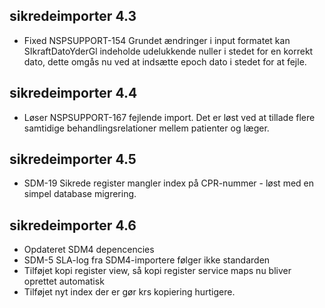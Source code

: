 
## sikredeimporter 4.3
* Fixed NSPSUPPORT-154 Grundet ændringer i input formatet kan SIkraftDatoYderGl indeholde udelukkende nuller i stedet
  for en korrekt dato, dette omgås nu ved at indsætte epoch dato i stedet for at fejle.

## sikredeimporter 4.4
*  Løser NSPSUPPORT-167 fejlende import.
   Det er løst ved at tillade flere samtidige behandlingsrelationer mellem patienter og læger.

## sikredeimporter 4.5
*  SDM-19 Sikrede register mangler index på CPR-nummer - løst med en simpel database migrering.

## sikredeimporter 4.6
*  Opdateret SDM4 depencencies
*  SDM-5 SLA-log fra SDM4-importere følger ikke standarden
*  Tilføjet kopi register view, så kopi register service maps nu bliver oprettet automatisk
*  Tilføjet nyt index der er gør krs kopiering hurtigere.
